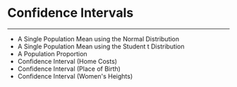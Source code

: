 # Confidence Intervals

-----

* A Single Population Mean using the Normal Distribution
* A Single Population Mean using the Student t Distribution
* A Population Proportion
* Confidence Interval (Home Costs)
* Confidence Interval (Place of Birth)
* Confidence Interval (Women's Heights)
